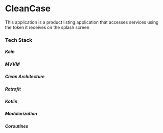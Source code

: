 # CleanCase

This application is a product listing application that accesses services using the token it receives on the splash screen.



### Tech Stack
##### Koin
##### MVVM
##### Clean Architecture
##### Retrofit
##### Kotlin
##### Modularization
##### Coroutines
